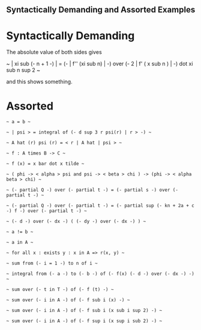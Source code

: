 ## Syntactically Demanding and Assorted Examples

# Syntactically Demanding

The absolute value of both sides gives 

~ | xi sub (- n + 1 -) | = (- | f'' (xi sub n) | -) over (- 2 | f' ( x sub n ) | -) dot xi sub n sup 2 ~

and this shows something.

# Assorted

    ~ a = b ~
    
    ~ | psi > = integral of (- d sup 3 r psi(r) | r > -) ~
    
    ~ A hat (r) psi (r) = < r | A hat | psi > ~
    
    ~ f : A times B -> C ~
    
    ~ f (x) = x bar dot x tilde ~
    
    ~ ( phi -> < alpha > psi and psi -> < beta > chi ) -> (phi -> < alpha beta > chi) ~
    
    ~ (- partial Q -) over (- partial t -) = (- partial s -) over (- partial t -) ~
    
    ~ (- partial Q -) over (- partial t -) = (- partial sup (- kn + 2a + c -) f -) over (- partial t -) ~
    
    ~ (- d -) over (- dx -) ( (- dy -) over (- dx -) ) ~
    
    ~ a != b ~
    
    ~ a in A ~
    
    ~ for all x : exists y : x in A => r(x, y) ~
    
    ~ sum from (- i = 1 -) to n of i ~
    
    ~ integral from (- a -) to (- b -) of (- f(x) (- d -) over (- dx -) -) ~
    
    ~ sum over (- t in T -) of (- f (t) -) ~
    
    ~ sum over (- i in A -) of (- f sub i (x) -) ~
    
    ~ sum over (- i in A -) of (- f sub i (x sub i sup 2) -) ~
    
    ~ sum over (- i in A -) of (- f sup i (x sup i sub 2) -) ~

